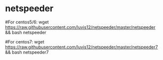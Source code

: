 # netspeeder

#For centos5/6:
wget https://raw.githubusercontent.com/luvis12/netspeeder/master/netspeeder && bash netspeeder

#For centos7:
wget https://raw.githubusercontent.com/luvis12/netspeeder/master/netspeeder7 && bash netspeeder7

